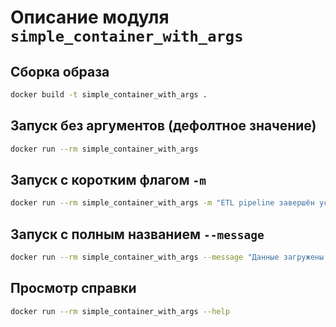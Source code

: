 # Описание модуля `simple_container_with_args`

## Сборка образа

```bash
docker build -t simple_container_with_args .
```

## Запуск без аргументов (дефолтное значение)

```bash
docker run --rm simple_container_with_args
```

## Запуск с коротким флагом `-m`

```bash
docker run --rm simple_container_with_args -m "ETL pipeline завершён успешно ✅"
```

## Запуск с полным названием `--message`

```bash
docker run --rm simple_container_with_args --message "Данные загружены в таблицу users"
```

## Просмотр справки

```bash
docker run --rm simple_container_with_args --help
```